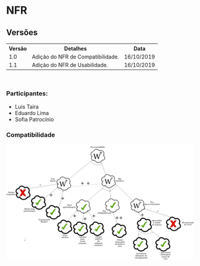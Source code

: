 # NFR
<div class="line"></div>

## Versões

<table class="versions">
	<tr>
		<th class="version_header">Versão</th>
		<th>Detalhes</th>
		<th>Data</th>
	</tr>
	<tr>
		<td>1.0</td>
		<td>Adição do NFR de Compatibilidade.</td>
		<td>16/10/2019</td>
  <tr>
		<td>1.1</td>
		<td>Adição do NFR de Usabilidade.</td>
		<td>16/10/2019</td>
	
</table> 
<br>

### Participantes:
- Luis Taira
- Eduardo Lima
- Sofia Patrocínio

### Compatibilidade

<img src="../../assets/images/NFR/NFR-Usabilidade.png">